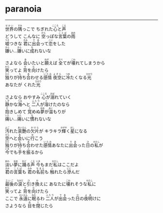 # paranoia
---
<lyric>
<ruby>世界<rt>せかい</rt></ruby>の<ruby>隅<rt>すみ</rt></ruby>っこで ちぎれた<ruby>心<rt>こころ</rt></ruby>と<ruby>声<rt>こえ</rt></ruby><br/>&#13;
どうして こんなに <ruby>空<rt>から</rt></ruby>っぽな<ruby>言葉<rt>ことば</rt></ruby>の<ruby>雨<rt>あめ</rt></ruby><br/>&#13;
<ruby>嘘<rt>うそ</rt></ruby>つきな <ruby>君<rt>きみ</rt></ruby>に<ruby>出会<rt>であ</rt></ruby>って<ruby>恋<rt>こい</rt></ruby>をした<br/>&#13;
<ruby>嫌<rt>きら</rt></ruby>い…<ruby>嫌<rt>きら</rt></ruby>いに<ruby>成<rt>な</rt></ruby>れないな<br/>&#13;
<br/>&#13;
さよなら <ruby>会<rt>あ</rt></ruby>いたいと<ruby>願<rt>ねが</rt></ruby>えば <ruby>全<rt>すべ</rt></ruby>てが<ruby>壊<rt>こわ</rt></ruby>れてしまうから<br/>&#13;
<ruby>笑<rt>わら</rt></ruby>ってよ <ruby>背<rt>せ</rt></ruby>を<ruby>向<rt>む</rt></ruby>けたら<br/>&#13;
<ruby>独<rt>ひと</rt></ruby>りが<ruby>持<rt>も</rt></ruby>ち<ruby>合<rt>あ</rt></ruby>わせる<ruby>感情<rt>いたみ</rt></ruby> <ruby>夜空<rt>よぞら</rt></ruby>に<ruby>冷<rt>つめ</rt></ruby>たくなる<ruby>光<rt>ひかり</rt></ruby><br/>&#13;
あなたが くれた<ruby>光<rt>ひかり</rt></ruby><br/>&#13;
<br/>&#13;
さよなら おやすみ <ruby>心<rt>こころ</rt></ruby>が<ruby>溺<rt>おぼ</rt></ruby>れていく<br/>&#13;
<ruby>静<rt>しず</rt></ruby>かな<ruby>海<rt>うみ</rt></ruby>へと <ruby>二人<rt>ふたり</rt></ruby>が<ruby>溶<rt>と</rt></ruby>けたのなら<br/>&#13;
<ruby>抱<rt>だ</rt></ruby>きしめて <ruby>覚<rt>さ</rt></ruby>めぬ<ruby>夢<rt>ゆめ</rt></ruby>が<ruby>温<rt>ぬく</rt></ruby>もりが<br/>&#13;
<ruby>痛<rt>いた</rt></ruby>い…<ruby>痛<rt>いた</rt></ruby>いに<ruby>慣<rt>な</rt></ruby>れないな<br/>&#13;
<br/>&#13;
<ruby>汚<rt>よご</rt></ruby>れた<ruby>哀艶<rt>あいえん</rt></ruby>の<ruby>欠片<rt>かけら</rt></ruby>が キラキラ<ruby>輝<rt>かがや</rt></ruby>く<ruby>星<rt>ほし</rt></ruby>になる<br/>&#13;
<ruby>空<rt>そら</rt></ruby>へと<ruby>会<rt>あ</rt></ruby>いに<ruby>行<rt>ゆ</rt></ruby>こう<br/>&#13;
<ruby>独<rt>ひと</rt></ruby>りが<ruby>持<rt>も</rt></ruby>ち<ruby>合<rt>あ</rt></ruby>わせた<ruby>感情<rt>いたみ</rt></ruby>あなたに<ruby>出会<rt>であ</rt></ruby>った<ruby>日<rt>ひ</rt></ruby>の<ruby>私<rt>わたし</rt></ruby>が<br/>&#13;
<ruby>今<rt>いま</rt></ruby>でも<ruby>手<rt>て</rt></ruby>を<ruby>振<rt>ふ</rt></ruby>るから<br/>&#13;
<br/>&#13;
<ruby>淡<rt>あわ</rt></ruby>い<ruby>夢<rt>ゆめ</rt></ruby>に<ruby>踊<rt>おど</rt></ruby>る<ruby>声<rt>こえ</rt></ruby> <ruby>今<rt>いま</rt></ruby>もまだ<ruby>私<rt>わたし</rt></ruby>はここだよ<br/>&#13;
<ruby>君<rt>きみ</rt></ruby>の<ruby>言葉<rt>ことば</rt></ruby>も <ruby>君<rt>きみ</rt></ruby>の<ruby>名前<rt>なまえ</rt></ruby>も <ruby>触<rt>ふ</rt></ruby>れたら<ruby>滲<rt>にじ</rt></ruby>んだ<br/>&#13;
<br/>&#13;
<ruby>最後<rt>さいご</rt></ruby>の<ruby>涙<rt>なみだ</rt></ruby>と<ruby>引<rt>ひ</rt></ruby>き<ruby>換<rt>か</rt></ruby>えに あなたに<ruby>壊<rt>こわ</rt></ruby>れそうな<ruby>私<rt>わたし</rt></ruby>に<br/>&#13;
<ruby>笑<rt>わら</rt></ruby>ってよ <ruby>背<rt>せ</rt></ruby>を<ruby>向<rt>む</rt></ruby>けたら<br/>&#13;
ここで <ruby>永遠<rt>えいえん</rt></ruby>に<ruby>眠<rt>ねむ</rt></ruby>るわ <ruby>二人<rt>ふたり</rt></ruby>が<ruby>出会<rt>であ</rt></ruby>った<ruby>日<rt>ひ</rt></ruby>の<ruby>夜明<rt>よあ</rt></ruby>けに<br/>&#13;
さようなら <ruby>目<rt>め</rt></ruby>を<ruby>閉<rt>と</rt></ruby>じたら<br/>&#13;
</lyric>
